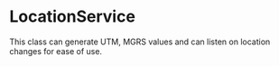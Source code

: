 # LocationService
This class can generate UTM, MGRS values and can listen on location changes for ease of use.
